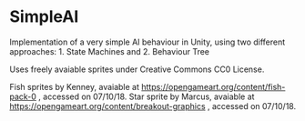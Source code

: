 # SimpleAI
Implementation of a very simple AI behaviour in Unity, using two different approaches: 1. State Machines and 2. Behaviour Tree

Uses freely avaiable sprites under Creative Commons CC0 License.

Fish sprites by Kenney, avaiable at https://opengameart.org/content/fish-pack-0 , accessed on 07/10/18.
Star sprite by Marcus, avaiable at https://opengameart.org/content/breakout-graphics , accessed on 07/10/18.